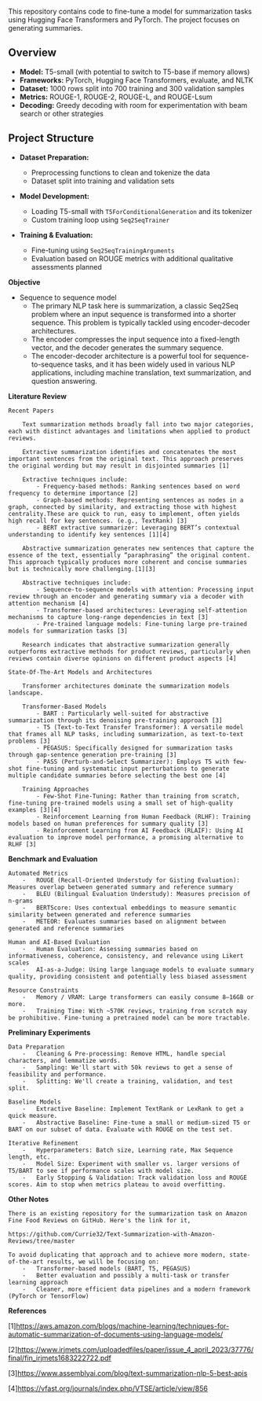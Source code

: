 This repository contains code to fine-tune a model for summarization tasks using Hugging Face Transformers and PyTorch. The project focuses on generating summaries.

## Overview

- **Model:** T5-small (with potential to switch to T5-base if memory allows)
- **Frameworks:** PyTorch, Hugging Face Transformers, evaluate, and NLTK
- **Dataset:** 1000 rows split into 700 training and 300 validation samples
- **Metrics:** ROUGE-1, ROUGE-2, ROUGE-L, and ROUGE-Lsum
- **Decoding:** Greedy decoding with room for experimentation with beam search or other strategies

## Project Structure

- **Dataset Preparation:**  
  - Preprocessing functions to clean and tokenize the data  
  - Dataset split into training and validation sets

- **Model Development:**  
  - Loading T5-small with `T5ForConditionalGeneration` and its tokenizer  
  - Custom training loop using `Seq2SeqTrainer`

- **Training & Evaluation:**  
  - Fine-tuning using `Seq2SeqTrainingArguments`
  - Evaluation based on ROUGE metrics with additional qualitative assessments planned

**Objective**

- Sequence to sequence model
    - The primary NLP task here is summarization, a classic Seq2Seq problem where an input sequence is transformed into a shorter sequence. This problem is typically tackled using encoder-decoder architectures.
    - The encoder compresses the input sequence into a fixed-length vector, and the decoder generates the summary sequence.
    - The encoder-decoder architecture is a powerful tool for sequence-to-sequence tasks, and it has been widely used in various NLP applications, including machine translation, text summarization, and question answering.

**Literature Review**

    Recent Papers

        Text summarization methods broadly fall into two major categories, each with distinct advantages and limitations when applied to product reviews.

        Extractive summarization identifies and concatenates the most important sentences from the original text. This approach preserves the original wording but may result in disjointed summaries [1]

        Extractive techniques include:
            - Frequency-based methods: Ranking sentences based on word frequency to determine importance [2]
            - Graph-based methods: Representing sentences as nodes in a graph, connected by similarity, and extracting those with highest centrality.These are quick to run, easy to implement, often yields high recall for key sentences. (e.g., TextRank) [3]
            - BERT extractive summarizer: Leveraging BERT’s contextual understanding to identify key sentences [1][4]

        Abstractive summarization generates new sentences that capture the essence of the text, essentially “paraphrasing” the original content. This approach typically produces more coherent and concise summaries but is technically more challenging.[1][3]

        Abstractive techniques include:
            - Sequence-to-sequence models with attention: Processing input review through an encoder and generating summary via a decoder with attention mechanism [4]
            - Transformer-based architectures: Leveraging self-attention mechanisms to capture long-range dependencies in text [3]
            - Pre-trained language models: Fine-tuning large pre-trained models for summarization tasks [3]

        Research indicates that abstractive summarization generally outperforms extractive methods for product reviews, particularly when reviews contain diverse opinions on different product aspects [4]
    
    State-Of-The-Art Models and Architectures

        Transformer architectures dominate the summarization models landscape.

        Transformer-Based Models
            - BART : Particularly well-suited for abstractive summarization through its denoising pre-training approach [3]
            - T5 (Text-to-Text Transfer Transformer): A versatile model that frames all NLP tasks, including summarization, as text-to-text problems [3]
            - PEGASUS: Specifically designed for summarization tasks through gap-sentence generation pre-training [3]
	        - PASS (Perturb-and-Select Summarizer): Employs T5 with few-shot fine-tuning and systematic input perturbations to generate multiple candidate summaries before selecting the best one [4]
        
        Training Approaches
            - Few-Shot Fine-Tuning: Rather than training from scratch, fine-tuning pre-trained models using a small set of high-quality examples [3][4]
            - Reinforcement Learning from Human Feedback (RLHF): Training models based on human preferences for summary quality [3]
            - Reinforcement Learning from AI Feedback (RLAIF): Using AI evaluation to improve model performance, a promising alternative to RLHF [3]
    
**Benchmark and Evaluation**

    Automated Metrics
        -   ROUGE (Recall-Oriented Understudy for Gisting Evaluation): Measures overlap between generated summary and reference summary
        -   BLEU (Bilingual Evaluation Understudy): Measures precision of n-grams
        -   BERTScore: Uses contextual embeddings to measure semantic similarity between generated and reference summaries
        -   METEOR: Evaluates summaries based on alignment between generated and reference summaries

    Human and AI-Based Evaluation
        -   Human Evaluation: Assessing summaries based on informativeness, coherence, consistency, and relevance using Likert scales
        -   AI-as-a-Judge: Using large language models to evaluate summary quality, providing consistent and potentially less biased assessment
    
    Resource Constraints
        -	Memory / VRAM: Large transformers can easily consume 8–16GB or more.
        -	Training Time: With ~570K reviews, training from scratch may be prohibitive. Fine-tuning a pretrained model can be more tractable.

**Preliminary Experiments**

    Data Preparation
        -	Cleaning & Pre-processing: Remove HTML, handle special characters, and lemmatize words.
        -   Sampling: We'll start with 50k reviews to get a sense of feasibility and performance.
        -   Splitting: We'll create a training, validation, and test split.

    Baseline Models
	    -	Extractive Baseline: Implement TextRank or LexRank to get a quick measure.
	    -	Abstractive Baseline: Fine-tune a small or medium-sized T5 or BART on our subset of data. Evaluate with ROUGE on the test set.

    Iterative Refinement
	    -	Hyperparameters: Batch size, Learning rate, Max Sequence length, etc.
	    -	Model Size: Experiment with smaller vs. larger versions of T5/BART to see if performance scales with model size.
	    -	Early Stopping & Validation: Track validation loss and ROUGE scores. Aim to stop when metrics plateau to avoid overfitting.

**Other Notes**

	There is an existing repository for the summarization task on Amazon Fine Food Reviews on GitHub. Here's the link for it,

	https://github.com/Currie32/Text-Summarization-with-Amazon-Reviews/tree/master

	To avoid duplicating that approach and to achieve more modern, state-of-the-art results, we will be focusing on:
	    -   Transformer-based models (BART, T5, PEGASUS)
	    -   Better evaluation and possibly a multi-task or transfer learning approach
	    -   Cleaner, more efficient data pipelines and a modern framework (PyTorch or TensorFlow)

**References**

[1]https://aws.amazon.com/blogs/machine-learning/techniques-for-automatic-summarization-of-documents-using-language-models/

[2]https://www.irjmets.com/uploadedfiles/paper/issue_4_april_2023/37776/final/fin_irjmets1683222722.pdf

[3]https://www.assemblyai.com/blog/text-summarization-nlp-5-best-apis

[4]https://vfast.org/journals/index.php/VTSE/article/view/856
